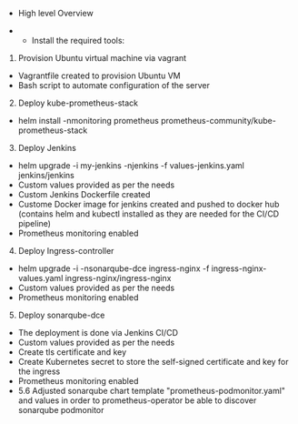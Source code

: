 * High level Overview

* * Install the required tools:

1. Provision Ubuntu virtual machine via vagrant
- Vagrantfile created to provision Ubuntu VM
- Bash script to automate configuration of the server
2. Deploy kube-prometheus-stack
- helm install -nmonitoring prometheus prometheus-community/kube-prometheus-stack
3. Deploy Jenkins
- helm upgrade -i my-jenkins -njenkins -f values-jenkins.yaml jenkins/jenkins
- Custom values provided as per the needs
- Custom Jenkins Dockerfile created
- Custome Docker image for jenkins created and pushed to docker hub (contains helm and kubectl installed as they are needed for the CI/CD pipeline)
- Prometheus monitoring enabled
4. Deploy Ingress-controller
- helm upgrade -i -nsonarqube-dce ingress-nginx -f ingress-nginx-values.yaml ingress-nginx/ingress-nginx
- Custom values provided as per the needs
- Prometheus monitoring enabled
5. Deploy sonarqube-dce
- The deployment is done via Jenkins CI/CD
- Custom values provided as per the needs
- Create tls certificate and key
- Create Kubernetes secret to store the self-signed certificate and key for the ingress
- Prometheus monitoring enabled
- 5.6 Adjusted sonarqube chart template "prometheus-podmonitor.yaml" and values in order to prometheus-operator be able to discover sonarqube podmonitor
